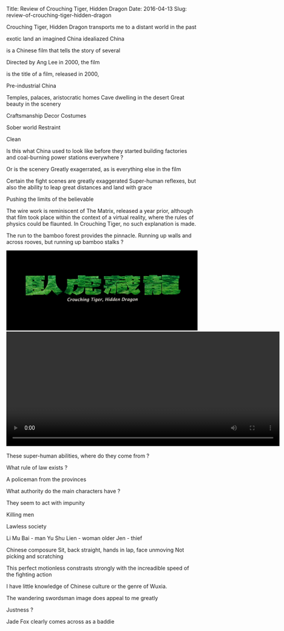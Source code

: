 Title: Review of Crouching Tiger, Hidden Dragon
Date: 2016-04-13
Slug: review-of-crouching-tiger-hidden-dragon

Crouching Tiger, Hidden Dragon transports me to a distant world in the past

exotic land
an imagined China
idealiazed China




is a Chinese film that tells the story of several   




Directed by Ang Lee in 2000, the film 


is the title of a film, released in 2000, 


Pre-industrial China

Temples, palaces, aristocratic homes
Cave dwelling in the desert 
Great beauty in the scenery

Craftsmanship
Decor
Costumes

Sober world
Restraint

Clean

Is this what China used to look like before they started building factories and coal-burning power stations everywhere ?


Or is the scenery Greatly exagerrated, as is everything else in the film

Certain the fight scenes are greatly exaggerated
Super-human reflexes, but also the ability to leap great distances and land with grace

Pushing the limits of the believable

The wire work is reminiscent of The Matrix, released a year prior, although that film took place within the context of a virtual reality, where the rules of physics could be flaunted.  In Crouching Tiger, no such explanation is made.

The run to the bamboo forest provides the pinnacle.
Running up walls and across rooves, but running up bamboo stalks ?

<img src="/images/review-of-crouching-tiger-hidden-dragon/vlcsnap-2016-04-13-13h07m32s888.png">


<video width="720" height="302" controls>
  <source src="/images/review-of-crouching-tiger-hidden-dragon/fighting-in-the-bamboo-forest.mp4" type="video/mp4">
</video>


These super-human abilities, where do they come from ?


What rule of law exists ?

A policeman from the provinces

What authority do the main characters have ?

They seem to act with impunity

Killing men

Lawless society


Li Mu Bai  - man
Yu Shu Lien - woman older
Jen - thief


Chinese composure 
Sit, back straight, hands in lap, face unmoving
Not picking and scratching

This perfect motionless constrasts strongly with the increadible speed of the fighting action


I have little knowledge of Chinese culture or the genre of Wuxia.

The wandering swordsman image does appeal to me greatly

Justness ?

Jade Fox clearly comes across as a baddie 







